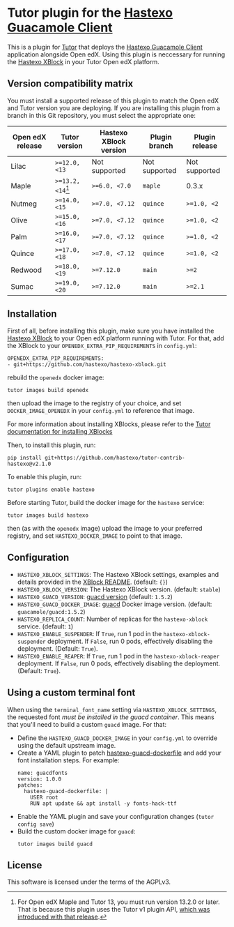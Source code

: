 Tutor plugin for the [Hastexo Guacamole Client](https://github.com/hastexo/hastexo-xblock/tree/master/hastexo_guacamole_client)
===============================================


This is a plugin for [Tutor](https://docs.tutor.overhang.io) that
deploys the [Hastexo Guacamole
Client](https://github.com/hastexo/hastexo-xblock/tree/master/hastexo_guacamole_client)
application alongside Open edX.  Using this plugin is neccessary for
running the [Hastexo
XBlock](https://github.com/hastexo/hastexo-xblock) in your Tutor Open
edX platform.

Version compatibility matrix
----------------------------

You must install a supported release of this plugin to match the Open
edX and Tutor version you are deploying. If you are installing this
plugin from a branch in this Git repository, you must select the
appropriate one:

| Open edX release | Tutor version     | Hastexo XBlock version | Plugin branch | Plugin release |
|------------------|-------------------|------------------------|---------------|----------------|
| Lilac            | `>=12.0, <13`     | Not supported          | Not supported | Not supported  |
| Maple            | `>=13.2, <14`[^1] | `>=6.0, <7.0`          | `maple`       | 0.3.x          |
| Nutmeg           | `>=14.0, <15`     | `>=7.0, <7.12`         | `quince`      | `>=1.0, <2`    |
| Olive            | `>=15.0, <16`     | `>=7.0, <7.12`         | `quince`      | `>=1.0, <2`    |
| Palm             | `>=16.0, <17`     | `>=7.0, <7.12`         | `quince`      | `>=1.0, <2`    |
| Quince           | `>=17.0, <18`     | `>=7.0, <7.12`         | `quince`      | `>=1.0, <2`    |
| Redwood          | `>=18.0, <19`     | `>=7.12.0`             | `main`        | `>=2`          |
| Sumac            | `>=19.0, <20`     | `>=7.12.0`             | `main`        | `>=2.1`        |

[^1]: For Open edX Maple and Tutor 13, you must run version 13.2.0 or
    later. That is because this plugin uses the Tutor v1 plugin API,
    [which was introduced with that
    release](https://github.com/overhangio/tutor/blob/master/CHANGELOG.md#v1320-2022-04-24).

Installation
------------

First of all, before installing this plugin, make sure you have
installed the [Hastexo
XBlock](https://github.com/hastexo/hastexo-xblock) to your Open edX
platform running with Tutor. For that, add the XBlock to your
`OPENEDX_EXTRA_PIP_REQUIREMENTS` in `config.yml`:

```
OPENEDX_EXTRA_PIP_REQUIREMENTS:
- git+https://github.com/hastexo/hastexo-xblock.git
```

rebuild the `openedx` docker image:

```
tutor images build openedx
```

then upload the image to the registry of your choice, and set
`DOCKER_IMAGE_OPENEDX` in your `config.yml` to reference that image.

For more information about installing XBlocks, please refer to the
[Tutor documentation for installing
XBlocks](https://docs.tutor.overhang.io/configuration.html#installing-extra-xblocks-and-requirements)


Then, to install this plugin, run:

```
pip install git+https://github.com/hastexo/tutor-contrib-hastexo@v2.1.0
```

To enable this plugin, run:

```
tutor plugins enable hastexo
```

Before starting Tutor, build the docker image for the `hastexo`
service:

```
tutor images build hastexo
```

then (as with the `openedx` image) upload the image to your preferred
registry, and set `HASTEXO_DOCKER_IMAGE` to point to that image.

Configuration
-------------

* `HASTEXO_XBLOCK_SETTINGS`: The Hastexo XBlock settings, examples and
  details provided in the [XBlock
  README](https://github.com/hastexo/hastexo-xblock#deployment). (default:
  `{}`)
* `HASTEXO_XBLOCK_VERSION`: The Hastexo XBlock version. (default:
  `stable`)
* `HASTEXO_GUACD_VERSION`: [guacd version](https://guacamole.apache.org/releases/) (default: `1.5.2`)
* `HASTEXO_GUACD_DOCKER_IMAGE`:
  [guacd](https://hub.docker.com/r/guacamole/guacd) Docker image version. (default:
  `guacamole/guacd:1.5.2`)
* `HASTEXO_REPLICA_COUNT`: Number of replicas for the `hastexo-xblock` service.
  (default: `1`)
* `HASTEXO_ENABLE_SUSPENDER`: If `True`, run 1 pod in the `hastexo-xblock-suspender` deployment. 
  If `False`, run 0 pods, effectively disabling the deployment. (Default: `True`).
* `HASTEXO_ENABLE_REAPER`: If `True`, run 1 pod in the `hastexo-xblock-reaper` deployment. 
  If `False`, run 0 pods, effectively disabling the deployment. (Default: `True`).

Using a custom terminal font
----------------------------

When using the `terminal_font_name` setting via `HASTEXO_XBLOCK_SETTINGS`,
the requested font *must be installed in the guacd container*. This means that you'll
need to build a custom `guacd` image. For that:
* Define the `HASTEXO_GUACD_DOCKER_IMAGE` in your `config.yml` to override using the
  default upstream image.
* Create a YAML plugin to patch [hastexo-guacd-dockerfile]() and add your font installation
  steps. For example:
  ```
  name: guacdfonts
  version: 1.0.0
  patches:
    hastexo-guacd-dockerfile: |
      USER root
      RUN apt update && apt install -y fonts-hack-ttf
  ```
* Enable the YAML plugin and save your configuration changes (`tutor config save`)
* Build the custom docker image for `guacd`:
  ```
  tutor images build guacd
  ```

License
-------

This software is licensed under the terms of the AGPLv3.
